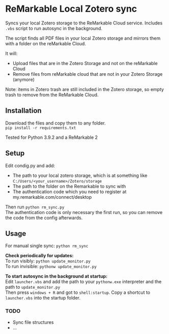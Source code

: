 # ReMarkable Local Zotero sync
Syncs your local Zotero storage to the ReMarkable Cloud service. Includes `.vbs` script to run autosync in the background.  

The script finds all PDF files in your local Zotero storage and mirrors them with a folder on the reMarkable Cloud.  

It will:
* Upload files that are in the Zotero Storage and not on the reMarkable Cloud  
* Remove files from reMarkable cloud that are not in your Zotero Storage (anymore)  

Note: items in Zotero trash are still included in the Zotero storage, so empty trash to remove from the ReMarkable Cloud.  

## Installation
Download the files and copy them to any folder.  
`pip install -r requirements.txt`  

Tested for Python 3.9.2 and a ReMarkable 2

## Setup
Edit condig.py and add:
* The path to your local zotero storage, which is at something like `C:/Users/<your_username>/Zotero/storage`
* The path to the folder on the Remarkable to sync with
* The authentication code which you need to register at my.remarkable.com/connect/desktop

Then run `python rm_sync.py`  
The authentication code is only necessary the first run, so you can remove the code from the config afterwards.  

## Usage
For manual single sync: `python rm_sync`  

**Check periodically for updates:**  
To run visibly: `python update_monitor.py`  
To run invisible: `pythonw update_monitor.py`  

**To start autosync in the background at startup:**  
Edit `launcher.vbs` and add the path to your `pythonw.exe` interpreter and the path to `update_monitor.py`  
Then press `windows + R` and got to `shell:startup`. Copy a shortcut to `launcher.vbs` into the startup folder.


### TODO
* Sync file structures
* ...
